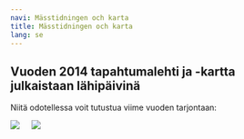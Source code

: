 ```yaml
---
navi: Mässtidningen och karta
title: Mässtidningen och karta
lang: se
---
```


Vuoden 2014 tapahtumalehti ja -kartta julkaistaan lähipäivinä
-----

Niitä odotellessa voit tutustua viime vuoden tarjontaan:

<div class="row map">
<div class="large-12 columns">
<a href="../lehti/LWT-messulehti-edellinen.pdf"><img src="../lehti/messulehti-edellinen.jpg"></a><a href="../lehti/LWT-kartta-edellinen.pdf"><img src="../lehti/kartta-edellinen.jpg"></a>
</div>
</div>

